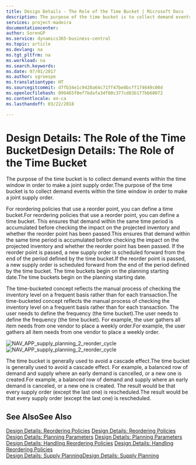 ```yaml
---
title: Design Details - The Role of the Time Bucket | Microsoft Docs
description: The purpose of the time bucket is to collect demand events within the time window in order to make a joint supply order.
services: project-madeira
documentationcenter: 
author: SorenGP
ms.service: dynamics365-business-central
ms.topic: article
ms.devlang: na
ms.tgt_pltfrm: na
ms.workload: na
ms.search.keywords: 
ms.date: 07/01/2017
ms.author: sgroespe
ms.translationtype: HT
ms.sourcegitcommit: d7fb34e1c9428a64c71ff47be8bcff174649c00d
ms.openlocfilehash: 099465f0ef7bdafa3df80c377cd83b177bb68072
ms.contentlocale: en-ca
ms.lasthandoff: 03/22/2018

---
```

# <a name="design-details-the-role-of-the-time-bucket"></a><span data-ttu-id="e69ed-103">Design Details: The Role of the Time Bucket</span><span class="sxs-lookup"><span data-stu-id="e69ed-103">Design Details: The Role of the Time Bucket</span></span>
<span data-ttu-id="e69ed-104">The purpose of the time bucket is to collect demand events within the time window in order to make a joint supply order.</span><span class="sxs-lookup"><span data-stu-id="e69ed-104">The purpose of the time bucket is to collect demand events within the time window in order to make a joint supply order.</span></span>  
  
 <span data-ttu-id="e69ed-105">For reordering policies that use a reorder point, you can define a time bucket.</span><span class="sxs-lookup"><span data-stu-id="e69ed-105">For reordering policies that use a reorder point, you can define a time bucket.</span></span> <span data-ttu-id="e69ed-106">This ensures that demand within the same time period is accumulated before checking the impact on the projected inventory and whether the reorder point has been passed.</span><span class="sxs-lookup"><span data-stu-id="e69ed-106">This ensures that demand within the same time period is accumulated before checking the impact on the projected inventory and whether the reorder point has been passed.</span></span> <span data-ttu-id="e69ed-107">If the reorder point is passed, a new supply order is scheduled forward from the end of the period defined by the time bucket.</span><span class="sxs-lookup"><span data-stu-id="e69ed-107">If the reorder point is passed, a new supply order is scheduled forward from the end of the period defined by the time bucket.</span></span> <span data-ttu-id="e69ed-108">The time buckets begin on the planning starting date.</span><span class="sxs-lookup"><span data-stu-id="e69ed-108">The time buckets begin on the planning starting date.</span></span>  
  
 <span data-ttu-id="e69ed-109">The time-bucketed concept reflects the manual process of checking the inventory level on a frequent basis rather than for each transaction.</span><span class="sxs-lookup"><span data-stu-id="e69ed-109">The time-bucketed concept reflects the manual process of checking the inventory level on a frequent basis rather than for each transaction.</span></span> <span data-ttu-id="e69ed-110">The user needs to define the frequency (the time bucket).</span><span class="sxs-lookup"><span data-stu-id="e69ed-110">The user needs to define the frequency (the time bucket).</span></span> <span data-ttu-id="e69ed-111">For example, the user gathers all item needs from one vendor to place a weekly order.</span><span class="sxs-lookup"><span data-stu-id="e69ed-111">For example, the user gathers all item needs from one vendor to place a weekly order.</span></span>  
  
 <span data-ttu-id="e69ed-112">![](media/nav_app_supply_planning_2_reorder_cycle.png "NAV_APP_supply_planning_2_reorder_cycle")</span><span class="sxs-lookup"><span data-stu-id="e69ed-112">![](media/nav_app_supply_planning_2_reorder_cycle.png "NAV_APP_supply_planning_2_reorder_cycle")</span></span>  
  
 <span data-ttu-id="e69ed-113">The time bucket is generally used to avoid a cascade effect.</span><span class="sxs-lookup"><span data-stu-id="e69ed-113">The time bucket is generally used to avoid a cascade effect.</span></span> <span data-ttu-id="e69ed-114">For example, a balanced row of demand and supply where an early demand is cancelled, or a new one is created.</span><span class="sxs-lookup"><span data-stu-id="e69ed-114">For example, a balanced row of demand and supply where an early demand is canceled, or a new one is created.</span></span> <span data-ttu-id="e69ed-115">The result would be that every supply order (except the last one) is rescheduled.</span><span class="sxs-lookup"><span data-stu-id="e69ed-115">The result would be that every supply order (except the last one) is rescheduled.</span></span>  
  
## <a name="see-also"></a><span data-ttu-id="e69ed-116">See Also</span><span class="sxs-lookup"><span data-stu-id="e69ed-116">See Also</span></span>  
 <span data-ttu-id="e69ed-117">[Design Details: Reordering Policies](design-details-reordering-policies.md) </span><span class="sxs-lookup"><span data-stu-id="e69ed-117">[Design Details: Reordering Policies](design-details-reordering-policies.md) </span></span>  
 <span data-ttu-id="e69ed-118">[Design Details: Planning Parameters](design-details-planning-parameters.md) </span><span class="sxs-lookup"><span data-stu-id="e69ed-118">[Design Details: Planning Parameters](design-details-planning-parameters.md) </span></span>  
 <span data-ttu-id="e69ed-119">[Design Details: Handling Reordering Policies](design-details-handling-reordering-policies.md) </span><span class="sxs-lookup"><span data-stu-id="e69ed-119">[Design Details: Handling Reordering Policies](design-details-handling-reordering-policies.md) </span></span>  
 [<span data-ttu-id="e69ed-120">Design Details: Supply Planning</span><span class="sxs-lookup"><span data-stu-id="e69ed-120">Design Details: Supply Planning</span></span>](design-details-supply-planning.md)
